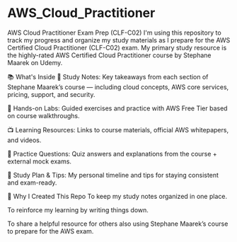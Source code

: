 # AWS_Cloud_Practitioner
AWS Cloud Practitioner Exam Prep (CLF-C02)  I'm using this repository to track my progress and organize my study materials as I prepare for the AWS Certified Cloud Practitioner (CLF-C02) exam. My primary study resource is the highly-rated AWS Certified Cloud Practitioner course by Stephane Maarek on Udemy.

📚 What's Inside
📝 Study Notes: Key takeaways from each section of Stephane Maarek’s course — including cloud concepts, AWS core services, pricing, support, and security.

🔧 Hands-on Labs: Guided exercises and practice with AWS Free Tier based on course walkthroughs.

📺 Learning Resources: Links to course materials, official AWS whitepapers, and videos.

🧠 Practice Questions: Quiz answers and explanations from the course + external mock exams.

🧭 Study Plan & Tips: My personal timeline and tips for staying consistent and exam-ready.

🎯 Why I Created This Repo
To keep my study notes organized in one place.

To reinforce my learning by writing things down.

To share a helpful resource for others also using Stephane Maarek’s course to prepare for the AWS exam.



